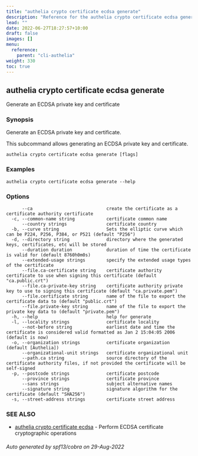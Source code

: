 ```yaml
---
title: "authelia crypto certificate ecdsa generate"
description: "Reference for the authelia crypto certificate ecdsa generate command."
lead: ""
date: 2022-06-27T18:27:57+10:00
draft: false
images: []
menu:
  reference:
    parent: "cli-authelia"
weight: 330
toc: true
---
```


## authelia crypto certificate ecdsa generate

Generate an ECDSA private key and certificate

### Synopsis

Generate an ECDSA private key and certificate.

This subcommand allows generating an ECDSA private key and certificate.

```
authelia crypto certificate ecdsa generate [flags]
```

### Examples

```
authelia crypto certificate ecdsa generate --help
```

### Options

```
      --ca                            create the certificate as a certificate authority certificate
  -c, --common-name string            certificate common name
      --country strings               certificate country
  -b, --curve string                  Sets the elliptic curve which can be P224, P256, P384, or P521 (default "P256")
  -d, --directory string              directory where the generated keys, certificates, etc will be stored
      --duration duration             duration of time the certificate is valid for (default 8760h0m0s)
      --extended-usage strings        specify the extended usage types of the certificate
      --file.ca-certificate string    certificate authority certificate to use when signing this certificate (default "ca.public.crt")
      --file.ca-private-key string    certificate authority private key to use to signing this certificate (default "ca.private.pem")
      --file.certificate string       name of the file to export the certificate data to (default "public.crt")
      --file.private-key string       name of the file to export the private key data to (default "private.pem")
  -h, --help                          help for generate
  -l, --locality strings              certificate locality
      --not-before string             earliest date and time the certificate is considered valid formatted as Jan 2 15:04:05 2006 (default is now)
  -o, --organization strings          certificate organization (default [Authelia])
      --organizational-unit strings   certificate organizational unit
      --path.ca string                source directory of the certificate authority files, if not provided the certificate will be self-signed
  -p, --postcode strings              certificate postcode
      --province strings              certificate province
      --sans strings                  subject alternative names
      --signature string              signature algorithm for the certificate (default "SHA256")
  -s, --street-address strings        certificate street address
```

### SEE ALSO

* [authelia crypto certificate ecdsa](authelia_crypto_certificate_ecdsa.md)	 - Perform ECDSA certificate cryptographic operations

###### Auto generated by spf13/cobra on 29-Aug-2022
